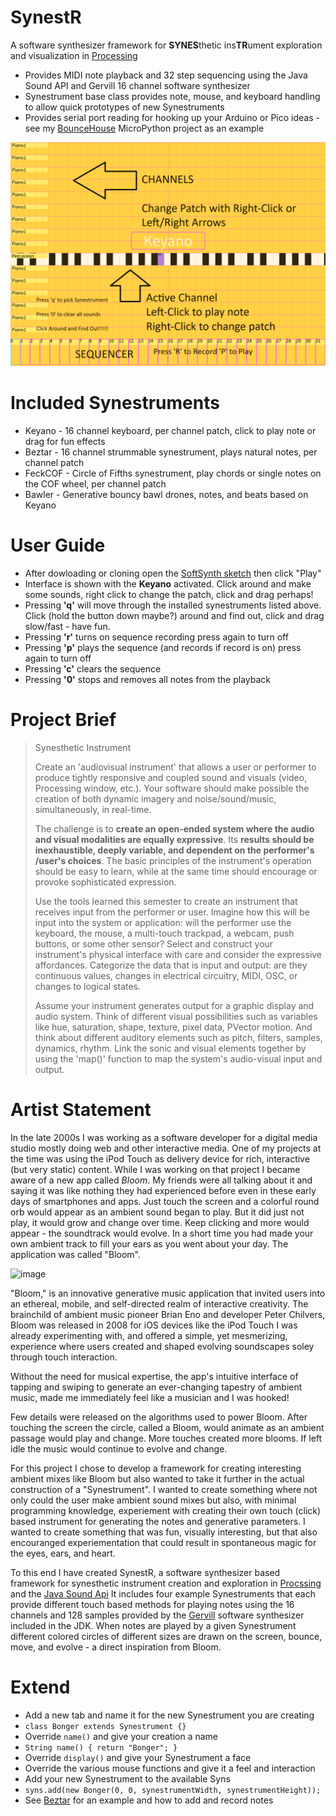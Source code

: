 # SynestR

A software synthesizer framework for **SYNES**thetic ins**TR**ument exploration and visualization in [Processing](http://processing.org)

- Provides MIDI note playback and 32 step sequencing using the Java Sound API and Gervill 16 channel software synthesizer
- Synestrument base class provides note, mouse, and keyboard handling to allow quick prototypes of new Synestruments
- Provides serial port reading for hooking up your Arduino or Pico ideas - see my [BounceHouse](https://github.com/dandegeest/BounceHouse) MicroPython project as an example

![image](frames/overview.png)

# Included Synestruments
- Keyano - 16 channel keyboard, per channel patch, click to play note or drag for fun effects
- Beztar - 16 channel strummable synestrument, plays natural notes, per channel patch
- FeckCOF - Circle of Fifths synestrument, play chords or single notes on the COF wheel, per channel patch
- Bawler - Generative bouncy bawl drones, notes, and beats based on Keyano

# User Guide
- After dowloading or cloning open the [SoftSynth sketch](SoftSynth.pde) then click "Play"
- Interface is shown with the **Keyano** activated.  Click around and make some sounds, right click to change the patch, click and drag perhaps!
- Pressing **'q'** will move through the installed synestruments listed above.  Click (hold the button down maybe?) around and find out, click and drag slow/fast - have fun.
- Pressing **'r'** turns on sequence recording press again to turn off
- Pressing **'p'** plays the sequence (and records if record is on) press again to turn off
- Pressing **'c'** clears the sequence
- Pressing **'0'** stops and removes all notes from the playback

# Project Brief
> Synesthetic Instrument
>
> Create an 'audiovisual instrument' that allows a user or performer to produce tightly responsive and coupled sound and visuals (video, Processing window, etc.). Your software should make possible the creation of both dynamic imagery and noise/sound/music, simultaneously, in real-time.
>
>The challenge is to **create an open-ended system where the audio and visual modalities are equally expressive**. Its **results should be inexhaustible, deeply variable, and dependent on the performer's /user's choices**. The basic principles of the instrument's operation should be easy to learn, while at the same time should encourage or provoke sophisticated expression. 
>
> Use the tools learned this semester to create an instrument that receives input from the performer or user. Imagine how this will be input into the system or application: will the performer use the keyboard, the mouse, a multi-touch trackpad, a webcam, push buttons, or some other sensor? Select and construct your instrument's physical interface with care and consider the expressive affordances. Categorize the data that is input and output: are they continuous values, changes in electrical circuitry, MIDI, OSC, or changes to logical states.
>
> Assume your instrument generates output for a graphic display and audio system. Think of different visual possibilities such as variables like hue, saturation, shape, texture, pixel data, PVector motion. And think about different auditory elements such as pitch, filters, samples, dynamics, rhythm. Link the sonic and visual elements together by using the 'map()' function to map the system's audio-visual input and output.
>

# Artist Statement
In the late 2000s I was working as a software developer for a digital media studio mostly doing web and other interactive media.  One of my projects at the time was using the iPod Touch as delivery device for rich, interactive (but very static) content.  While I was working on that project I became aware of a new app called *Bloom*.  My friends were all talking about it and saying it was like nothing they had experienced before even in these early days of smartphones and apps.  Just touch the screen and a colorful round orb would appear as an ambient sound began to play.  But it did just not play, it would grow and change over time.  Keep clicking and more would appear - the soundtrack would evolve.  In a short time you had made your own ambient track to fill your ears as you went about your day.  The application was called "Bloom".

![image](https://enmoreaudio.com/wp-content/uploads/2018/11/bloom.png)

"Bloom," is an innovative generative music application that invited users into an ethereal, mobile, and self-directed realm of interactive creativity. The brainchild of ambient music pioneer Brian Eno and developer Peter Chilvers, Bloom was released in 2008 for iOS devices like the iPod Touch I was already experimenting with, and offered a simple, yet mesmerizing, experience where users created and shaped evolving soundscapes soley through touch interaction. 

Without the need for musical expertise, the app's intuitive interface of tapping and swiping to generate an ever-changing tapestry of ambient music, made me immediately feel like a musician and I was hooked!

Few details were released on the algorithms used to power Bloom.  After touching the screen the circle, called a Bloom, would animate as an ambient passage would play and change.  More touches created more blooms.  If left idle the music would continue to evolve and change.

For this project I chose to develop a framework for creating interesting ambient mixes like Bloom but also wanted to take it further in the actual construction of a "Synestrument".  I wanted to create something where not only could the user make ambient sound mixes but also, with minimal programming knowledge, experiement with creating their own touch (click) based instrument for generating the notes and generative parameters.  I wanted to create something that was fun, visually interesting, but that also encouranged experiementation that could result in spontaneous magic for the eyes, ears, and heart.

To this end I have created SynestR, a software synthesizer based framework for synesthetic instrument creation and exploration in [Procssing](http://processing.org) and the [Java Sound Api](https://www.oracle.com/java/technologies/java-sound-api.html)  It includes four example Synestruments that each provide different touch based methods for playing notes using the 16 channels and 128 samples provided by the [Gervill](https://blog.djy.io/making-midi-sound-awesome-in-your-jvm/) software synthesizer included in the JDK. When notes are played by a given Synestrument different colored circles of different sizes are drawn on the screen, bounce, move, and evolve - a direct inspiration from Bloom.

# Extend
- Add a new tab and name it for the new Synestrument you are creating
- ```class Bonger extends Synestrument {}```
- Override `name()` and give your creation a name
- ``` String name() { return "Bonger"; } ```
- Override `display()` and give your Synestrument a face
- Override the various mouse functions and give it a feel and interaction
- Add your new Synestrument to the available Syns
- `syns.add(new Bonger(0, 0, synestrumentWidth, synestrumentHeight));`
- See [Beztar](/beztar.pde) for an example and how to add and record notes



